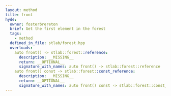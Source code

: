 ```yaml
---
layout: method
title: front
hyde:
  owner: fosterbrereton
  brief: Get the first element in the forest
  tags:
    - method
  defined_in_file: stlab/forest.hpp
  overloads:
    auto front() -> stlab::forest::reference:
      description: __MISSING__
      return: __OPTIONAL__
      signature_with_names: auto front() -> stlab::forest::reference
    auto front() const -> stlab::forest::const_reference:
      description: __MISSING__
      return: __OPTIONAL__
      signature_with_names: auto front() const -> stlab::forest::const_reference
---
```

